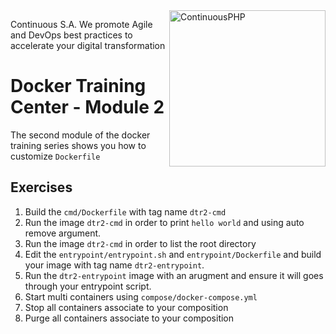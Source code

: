 <a href="http://continuous.lu">
  <img src="https://app.continuousphp.com/assets/logos/continuousphp.svg" alt="ContinuousPHP" width="250px" align="right"/>
</a>

<p align="left">
    Continuous S.A. We promote Agile and DevOps best practices to accelerate your digital transformation
</p>

# Docker Training Center - Module 2

The second module of the docker training series shows you how to customize `Dockerfile`

## Exercises

1. Build the `cmd/Dockerfile` with tag name `dtr2-cmd`
2. Run the image `dtr2-cmd` in order to print `hello world` and using auto remove argument.
3. Run the image `dtr2-cmd` in order to list the root directory
4. Edit the `entrypoint/entrypoint.sh` and `entrypoint/Dockerfile` and build your image with tag name `dtr2-entrypoint`.
5. Run the `dtr2-entrypoint` image with an arugment and ensure it will goes through your entrypoint script.
6. Start multi containers using `compose/docker-compose.yml`
7. Stop all containers associate to your composition
8. Purge all containers associate to your composition


